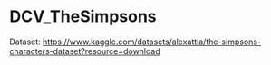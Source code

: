 # DCV_TheSimpsons

Dataset: https://www.kaggle.com/datasets/alexattia/the-simpsons-characters-dataset?resource=download
